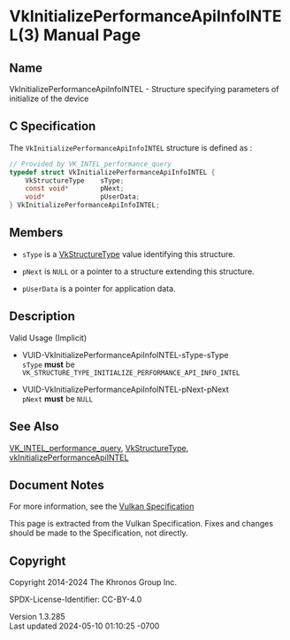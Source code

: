 # VkInitializePerformanceApiInfoINTEL(3) Manual Page

## Name

VkInitializePerformanceApiInfoINTEL - Structure specifying parameters of
initialize of the device



## <a href="#_c_specification" class="anchor"></a>C Specification

The `VkInitializePerformanceApiInfoINTEL` structure is defined as :

``` c
// Provided by VK_INTEL_performance_query
typedef struct VkInitializePerformanceApiInfoINTEL {
    VkStructureType    sType;
    const void*        pNext;
    void*              pUserData;
} VkInitializePerformanceApiInfoINTEL;
```

## <a href="#_members" class="anchor"></a>Members

- `sType` is a [VkStructureType](https://registry.khronos.org/vulkan/specs/1.3-extensions/man/html/VkStructureType.html) value identifying
  this structure.

- `pNext` is `NULL` or a pointer to a structure extending this
  structure.

- `pUserData` is a pointer for application data.

## <a href="#_description" class="anchor"></a>Description

Valid Usage (Implicit)

- <a href="#VUID-VkInitializePerformanceApiInfoINTEL-sType-sType"
  id="VUID-VkInitializePerformanceApiInfoINTEL-sType-sType"></a>
  VUID-VkInitializePerformanceApiInfoINTEL-sType-sType  
  `sType` **must** be
  `VK_STRUCTURE_TYPE_INITIALIZE_PERFORMANCE_API_INFO_INTEL`

- <a href="#VUID-VkInitializePerformanceApiInfoINTEL-pNext-pNext"
  id="VUID-VkInitializePerformanceApiInfoINTEL-pNext-pNext"></a>
  VUID-VkInitializePerformanceApiInfoINTEL-pNext-pNext  
  `pNext` **must** be `NULL`

## <a href="#_see_also" class="anchor"></a>See Also

[VK_INTEL_performance_query](https://registry.khronos.org/vulkan/specs/1.3-extensions/man/html/VK_INTEL_performance_query.html),
[VkStructureType](https://registry.khronos.org/vulkan/specs/1.3-extensions/man/html/VkStructureType.html),
[vkInitializePerformanceApiINTEL](https://registry.khronos.org/vulkan/specs/1.3-extensions/man/html/vkInitializePerformanceApiINTEL.html)

## <a href="#_document_notes" class="anchor"></a>Document Notes

For more information, see the <a
href="https://registry.khronos.org/vulkan/specs/1.3-extensions/html/vkspec.html#VkInitializePerformanceApiInfoINTEL"
target="_blank" rel="noopener">Vulkan Specification</a>

This page is extracted from the Vulkan Specification. Fixes and changes
should be made to the Specification, not directly.

## <a href="#_copyright" class="anchor"></a>Copyright

Copyright 2014-2024 The Khronos Group Inc.

SPDX-License-Identifier: CC-BY-4.0

Version 1.3.285  
Last updated 2024-05-10 01:10:25 -0700
